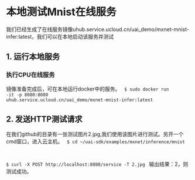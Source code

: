 

# 本地测试Mnist在线服务
我们已经生成了在线服务镜像uhub.service.ucloud.cn/uai_demo/mxnet-mnist-infer:latest，我们可以在本地启动该服务并测试

## 1. 运行本地服务
### 执行CPU在线服务
镜像准备完成后，可在本地运行docker中的服务。
<code>
$ sudo docker run -it -p 8080:8080 uhub.service.ucloud.cn/uai_demo/mxnet-mnist-infer:latest
</code>

## 2. 发送HTTP测试请求
在我们github的目录有一张测试图片2.jpg,我们使用该图片进行测试。另开一个cmd窗口，进入云主机。
<code>
$ cd ~/uai-sdk/examples/mxnet/inference/mnist

$ curl -X POST http://localhost:8080/service -T 2.jpg
</code>
输出结果：2，则测试成功。